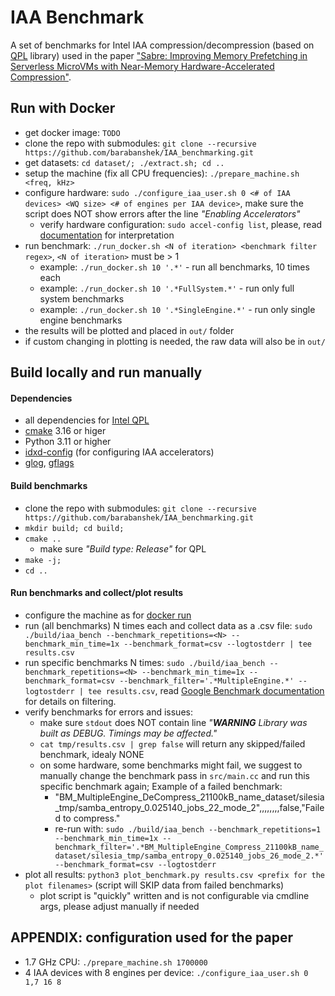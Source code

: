 # IAA Benchmark

A set of benchmarks for Intel IAA compression/decompression (based on [QPL](https://intel.github.io/qpl) library) used in the paper ["Sabre: Improving Memory Prefetching in Serverless MicroVMs with Near-Memory Hardware-Accelerated Compression"]().

## Run with Docker
* get docker image: `TODO`
* clone the repo with submodules: `git clone --recursive https://github.com/barabanshek/IAA_benchmarking.git`
* get datasets: `cd dataset/; ./extract.sh; cd ..`
* setup the machine (fix all CPU frequencies): `./prepare_machine.sh <freq, kHz>`
* configure hardware: `sudo ./configure_iaa_user.sh 0 <# of IAA devices> <WQ size> <# of engines per IAA device>`, make sure the script does NOT show errors after the line *"Enabling Accelerators"*
    * verify hardware configuration: `sudo accel-config list`, please, read [documentation](https://github.com/intel/idxd-config/blob/stable/Documentation/accfg/accel-config-list.txt) for interpretation
* run benchmark: `./run_docker.sh <N of iteration> <benchmark filter regex>`, `<N of iteration>` must be > 1
    * example: `./run_docker.sh 10 '.*'` - run all benchmarks, 10 times each
    * example: `./run_docker.sh 10 '.*FullSystem.*'` - run only full system benchmarks
    * example: `./run_docker.sh 10 '.*SingleEngine.*'` - run only single engine benchmarks
* the results will be plotted and placed in `out/` folder
* if custom changing in plotting is needed, the raw data will also be in `out/`

## Build locally and run manually

#### Dependencies
* all dependencies for [Intel QPL](https://intel.github.io/qpl/documentation/get_started_docs/installation.html#prerequisites)
* [cmake](https://cmake.org/) 3.16 or higer
* Python 3.11 or higher
* [idxd-config](https://github.com/intel/idxd-config) (for configuring IAA accelerators)
* [glog](https://github.com/google/glog), [gflags](https://github.com/gflags)

#### Build benchmarks
* clone the repo with submodules: `git clone --recursive https://github.com/barabanshek/IAA_benchmarking.git`
* `mkdir build; cd build;`
* `cmake ..`
    * make sure *"Build type: Release"* for QPL
* `make -j;`
* `cd ..`

#### Run benchmarks and collect/plot results
* configure the machine as for [docker run](#run-with-docker)
* run (all benchmarks) N times each and collect data as a .csv file: `sudo ./build/iaa_bench --benchmark_repetitions=<N> --benchmark_min_time=1x --benchmark_format=csv --logtostderr | tee results.csv`
* run specific benchmarks N times: `sudo ./build/iaa_bench --benchmark_repetitions=<N> --benchmark_min_time=1x --benchmark_format=csv --benchmark_filter='.*MultipleEngine.*' --logtostderr | tee results.csv`, read [Google Benchmark documentation](https://github.com/google/benchmark) for details on filtering.
* verify benchmarks for errors and issues:
    * make sure `stdout` does NOT contain line *"***WARNING*** Library was built as DEBUG. Timings may be affected."*
    * `cat tmp/results.csv | grep false` will return any skipped/failed benchmark, idealy NONE
    * on some hardware, some benchmarks might fail, we suggest to manually change the benchmark pass in `src/main.cc` and run this specific benchmark again; Example of a failed benchmark:
        * "BM_MultipleEngine_DeCompress_21100kB_name_dataset/silesia_tmp/samba_entropy_0.025140_jobs_22_mode_2",,,,,,,,false,"Failed to compress."
        * re-run with: `sudo ./build/iaa_bench --benchmark_repetitions=1 --benchmark_min_time=1x --benchmark_filter='.*BM_MultipleEngine_Compress_21100kB_name_dataset/silesia_tmp/samba_entropy_0.025140_jobs_26_mode_2.*' --benchmark_format=csv --logtostderr`
* plot all results: `python3 plot_benchmark.py results.csv <prefix for the plot filenames>` (script will SKIP data from failed benchmarks)
    * plot script is "quickly" written and is not configurable via cmdline args, please adjust manually if needed

## APPENDIX: configuration used for the paper
* 1.7 GHz CPU: `./prepare_machine.sh 1700000`
* 4 IAA devices with 8 engines per device: `./configure_iaa_user.sh 0 1,7 16 8`
